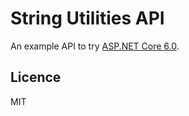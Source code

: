 # String Utilities API

An example API to try [ASP.NET Core 6.0](https://docs.microsoft.com/en-us/aspnet/core/fundamentals/minimal-apis?view=aspnetcore-6.0).

## Licence

MIT
